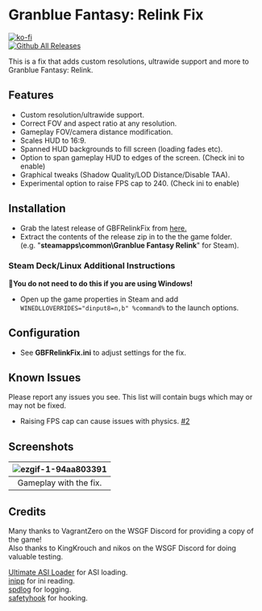 # Granblue Fantasy: Relink Fix
[![ko-fi](https://ko-fi.com/img/githubbutton_sm.svg)](https://ko-fi.com/W7W01UAI9)</br>
[![Github All Releases](https://img.shields.io/github/downloads/Lyall/GBFRelinkFix/total.svg)](https://github.com/Lyall/GBFRelinkFix/releases)

This is a fix that adds custom resolutions, ultrawide support and more to Granblue Fantasy: Relink.<br />

## Features
- Custom resolution/ultrawide support.
- Correct FOV and aspect ratio at any resolution.
- Gameplay FOV/camera distance modification.
- Scales HUD to 16:9.
- Spanned HUD backgrounds to fill screen (loading fades etc).
- Option to span gameplay HUD to edges of the screen. (Check ini to enable)
- Graphical tweaks (Shadow Quality/LOD Distance/Disable TAA).
- Experimental option to raise FPS cap to 240. (Check ini to enable)

## Installation
- Grab the latest release of GBFRelinkFix from [here.](https://github.com/Lyall/GBFRelinkFix/releases)
- Extract the contents of the release zip in to the the game folder.<br />(e.g. "**steamapps\common\Granblue Fantasy Relink**" for Steam).

### Steam Deck/Linux Additional Instructions
🚩**You do not need to do this if you are using Windows!**
- Open up the game properties in Steam and add `WINEDLLOVERRIDES="dinput8=n,b" %command%` to the launch options.

## Configuration
- See **GBFRelinkFix.ini** to adjust settings for the fix.

## Known Issues
Please report any issues you see.
This list will contain bugs which may or may not be fixed.

- Raising FPS cap can cause issues with physics. [#2](https://github.com/Lyall/GBFRelinkFix/issues/2)
  
## Screenshots

| ![ezgif-1-94aa803391](https://github.com/Lyall/GBFRelinkFix/assets/695941/43e186f0-0e4d-4ace-a0c9-300f3171e414)|
|:--:|
| Gameplay with the fix. |

## Credits
Many thanks to VagrantZero on the WSGF Discord for providing a copy of the game! 
<br/>
Also thanks to KingKrouch and nikos on the WSGF Discord for doing valuable testing.

[Ultimate ASI Loader](https://github.com/ThirteenAG/Ultimate-ASI-Loader) for ASI loading. <br />
[inipp](https://github.com/mcmtroffaes/inipp) for ini reading. <br />
[spdlog](https://github.com/gabime/spdlog) for logging. <br />
[safetyhook](https://github.com/cursey/safetyhook) for hooking.
